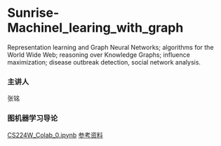 # Sunrise-Machinel_learing_with_graph
Representation learning and Graph Neural Networks; algorithms for the World Wide Web; reasoning over Knowledge Graphs; influence maximization; disease outbreak detection, social network analysis.

### 主讲人
张铭

### 图机器学习导论

[CS224W_Colab_0.ipynb](https://colab.research.google.com/drive/1klDBhU_s1-hwjDgimxLIlVYI3Wtnuj-U?pli=1#scrollTo=btOdMYqJaKia)
[参考资料](https://github.com/TommyZihao/zihao_course/tree/main/CS224W)